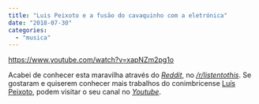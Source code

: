 ```yaml
---
title: "Luis Peixoto e a fusão do cavaquinho com a eletrónica"
date: "2018-07-30"
categories: 
  - "musica"
---
```


https://www.youtube.com/watch?v=xapNZm2pg1o

Acabei de conhecer esta maravilha através do _[Reddit](https://www.reddit.com/r/listentothis/comments/933zcq/luis_peixoto_cavatronica_electro_folk/)_, no [_/r/listentothis_](https://www.reddit.com/r/listentothis/). Se gostaram e quiserem conhecer mais trabalhos do conimbricense [Luís Peixoto](https://www.luispeixoto.com/bio/), podem visitar o seu canal no _[Youtube](https://www.youtube.com/channel/UCpgteWivXzUdHa3rWoCWlTg)_.

